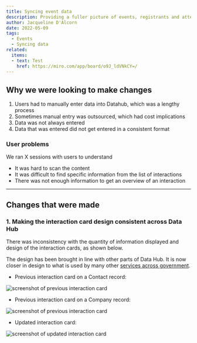 ```yaml
---
title: Syncing event data
description: Providing a fuller picture of events, registrants and attendees by syncing data rather than relying on manual entry.
author: Jacqueline D'Alcorn
date: 2022-05-09
tags:
  - Events
  - Syncing data
related:
  items:
  - text: Test
    href: https://miro.com/app/board/o9J_ldVNkCY=/
---
```


## Why we were looking to make changes
1. Users had to manually enter data into Datahub, which was a lengthy process
2. Sometimes manual entry was outsourced, which had cost implications
3. Data was not always entered
4. Data that was entered did not get entered in a consistent format

### User problems
We ran X sessions with users to understand

* It was hard to scan the content
* It was difficult to find specific information from the list of interactions
* There was not enough information to get an overview of an interaction

***
## Changes that were made
### 1. Making the interaction card design consistent across Data Hub
There was inconsistency with the quantity of information displayed and design of the interaction cards, as shown below.

The design has been brought in line with other parts of Data Hub. It is now closer in design to what is used by many other [services across government](https://live-stuff.herokuapp.com/document-types/finder).

* Previous interaction card on a Contact record:

![screenshot of previous interaction card](interaction-card--previous--contact.png)

* Previous interaction card on a Company record:

![screenshot of previous interaction card](interaction-card--previous--company.png)

* Updated interaction card:

![screenshot of updated interaction card](interaction-card--updated.png)
